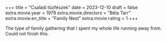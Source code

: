+++
title = "Családi tűzfészek"
date = 2023-12-10
draft = false
extra.movie.year = 1979
extra.movie.directors = "Béla Tarr"
extra.movie.en_title = "Family Nest"
extra.movie.rating = 1
+++

The type of family gathering that I spent my whole life running away from. Could not finish this.<!-- more -->